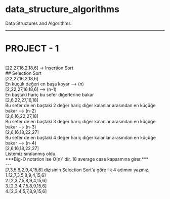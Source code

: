 # data_structure_algorithms
Data Structures and Algorithms

---
# PROJECT - 1
<br>
[22,27,16,2,18,6] -> Insertion Sort
<br>
## Selection Sort
<br>
[22,27,16,2,18,6]
<br>
En küçük değeri en başa koyar --> (n)
<br>
[2,22,27,16,18,6] --> (n-1)
<br>
En baştaki hariç bu sefer diğerlerine bakar
<br>
[2,6,22,27,16,18]
<br>
Bu sefer de en baştaki 2 değer hariç diğer kalanlar arasından en küçüğe bakar --> (n-2)
<br>
[2,6,16,22,27,18]
<br>
Bu sefer de en baştaki 3 değer hariç diğer kalanlar arasından en küçüğe bakar --> (n-3)
<br>
[2,6,16,18,22,27]
<br>
Bu sefer de en baştaki 4 değer hariç diğer kalanlar arasından en küçüğe bakar --> (n-4)
<br>
[2,6,16,18,22,27]
<br>
Listemiz sıralanmış oldu.
<br>
***Big-O notation ise O(n)' dir. 18 average case kapsamına girer.***
<br>
---
<br>
[7,3,5,8,2,9,4,15,6] dizisinin Selection Sort'a göre ilk 4 adımını yazınız.
<br>
1.[2,7,3,5,8,9,4,15,6]
<br>
2.[2,3,7,5,8,9,4,15,6]
<br>
3.[2,3,4,7,5,8,9,15,6]
<br>
4.[2,3,4,5,7,8,9,15,6]
<br>


